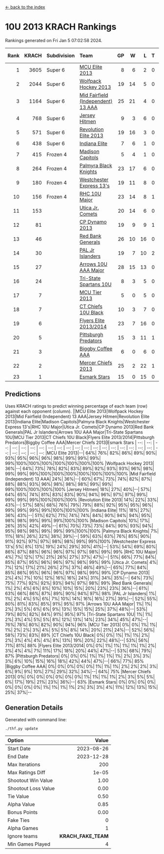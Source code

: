 [<- back to the index](readme.md)
# 10U 2013 KRACH Rankings
Rankings generated on Fri Jan  5 07:02:58 2024.

Rank|KRACH|Subdivision|Team|GP|W|L|T|OTW|OTL|SoS|Exp Wins|Win Diff
---:|---:|:---|:---|---:|---:|---:|---:|---:|---:|---:|---:|---:
1|3605|Super 6|[MCU Elite 2013](https://gamesheetstats.com/seasons/3664/teams/140889/schedule)|8|6|2|0|0|0|1250|6.8|-0.0
2|2044|Super 6|[Wolfpack Hockey 2013](https://gamesheetstats.com/seasons/3664/teams/140894/schedule)|19|14|5|0|0|1|1085|14.8|-0.0
3|1164|Super 6|[Mid Fairfield (Independent) 13 AAA](https://gamesheetstats.com/seasons/3664/teams/140891/schedule)|25|21|4|0|2|0|378|21.8|-0.0
4|768|Super 6|[Jersey Hitmen](https://gamesheetstats.com/seasons/3664/teams/140893/schedule)|9|3|6|0|0|1|2102|3.8|-0.0
5|571|Super 6|[Revolution Elite 2013](https://gamesheetstats.com/seasons/3664/teams/140904/schedule)|19|16|3|0|2|0|254|16.8|-0.0
6|438|Super 6|[Indiana Elite](https://gamesheetstats.com/seasons/3664/teams/144358/schedule)|7|6|1|0|0|0|114|6.9|0.0
7|415|Frozen 4|[Madison Capitols](https://gamesheetstats.com/seasons/3664/teams/162460/schedule)|5|4|1|0|1|0|155|4.9|0.0
8|264|Frozen 4|[Palmyra Black Knights](https://gamesheetstats.com/seasons/3664/teams/140906/schedule)|23|17|6|0|0|1|383|17.8|-0.0
9|180|Frozen 4|[Westchester Express 13's](https://gamesheetstats.com/seasons/3664/teams/140899/schedule)|19|11|8|0|0|2|447|11.8|-0.0
10|156|Frozen 4|[RHC 10U Major](https://gamesheetstats.com/seasons/3664/teams/140895/schedule)|23|14|8|1|1|2|269|15.3|-0.0
11|153||[Utica Jr. Comets](https://gamesheetstats.com/seasons/3664/teams/140900/schedule)|20|14|6|0|3|0|79|14.8|-0.0
12|81||[CP Dynamo 2013](https://gamesheetstats.com/seasons/3664/teams/140901/schedule)|19|9|9|1|1|1|234|10.3|-0.0
13|46||[Red Bank Generals](https://gamesheetstats.com/seasons/3664/teams/140896/schedule)|26|10|16|0|0|2|355|10.8|-0.0
14|30||[PAL Jr Islanders](https://gamesheetstats.com/seasons/3664/teams/140903/schedule)|19|7|10|2|2|0|171|8.8|-0.0
15|27||[Arrows 10U AAA Major](https://gamesheetstats.com/seasons/3664/teams/140902/schedule)|28|15|13|0|0|1|138|15.8|-0.0
16|24||[Tri-State Spartans 10U](https://gamesheetstats.com/seasons/3664/teams/144359/schedule)|8|3|5|0|0|1|239|3.9|0.0
17|7||[MCU Tier 2013](https://gamesheetstats.com/seasons/3664/teams/140890/schedule)|5|0|5|0|0|0|790|0.9|0.0
18|7||[CT Chiefs 10U Black](https://gamesheetstats.com/seasons/3664/teams/140892/schedule)|10|3|7|0|0|0|43|3.8|-0.0
19|6||[Flyers Elite 2013/2014](https://gamesheetstats.com/seasons/3664/teams/140898/schedule)|23|7|16|0|0|0|93|7.8|-0.0
20|5||[Pittsburgh Predators](https://gamesheetstats.com/seasons/3664/teams/140907/schedule)|15|3|11|1|0|0|219|4.3|-0.0
21|3||[Biggby Coffee AAA](https://gamesheetstats.com/seasons/3664/teams/144357/schedule)|6|0|6|0|0|0|195|0.9|0.0
22|2||[Mercer Chiefs 2013](https://gamesheetstats.com/seasons/3664/teams/140897/schedule)|25|2|22|1|0|0|152|3.3|-0.0
23|1||[Esmark Stars](https://gamesheetstats.com/seasons/3664/teams/140905/schedule)|15|0|15|0|0|0|217|0.9|0.0

## Predictions
Uses KRACH ratings to predict winning percentage of each team (row) against each opponent (column).
||MCU Elite 2013|Wolfpack Hockey 2013|Mid Fairfield (Independent) 13 AAA|Jersey Hitmen|Revolution Elite 2013|Indiana Elite|Madison Capitols|Palmyra Black Knights|Westchester Express 13's|RHC 10U Major|Utica Jr. Comets|CP Dynamo 2013|Red Bank Generals|PAL Jr Islanders|Arrows 10U AAA Major|Tri-State Spartans 10U|MCU Tier 2013|CT Chiefs 10U Black|Flyers Elite 2013/2014|Pittsburgh Predators|Biggby Coffee AAA|Mercer Chiefs 2013|Esmark Stars
| --: | --: | --: | --: | --: | --: | --: | --: | --: | --: | --: | --: | --: | --: | --: | --: | --: | --: | --: | --: | --: | --: | --: | --: 
|MCU Elite 2013|--| 64%| 76%| 82%| 86%| 89%| 90%| 93%| 95%| 96%| 96%| 98%| 99%| 99%| 99%| 99%|100%|100%|100%|100%|100%|100%|100%
|Wolfpack Hockey 2013| 36%|--| 64%| 73%| 78%| 82%| 83%| 89%| 92%| 93%| 93%| 96%| 98%| 99%| 99%| 99%|100%|100%|100%|100%|100%|100%|100%
|Mid Fairfield (Independent) 13 AAA| 24%| 36%|--| 60%| 67%| 73%| 74%| 82%| 87%| 88%| 88%| 93%| 96%| 98%| 98%| 98%| 99%| 99%| 99%|100%|100%|100%|100%
|Jersey Hitmen| 18%| 27%| 40%|--| 57%| 64%| 65%| 74%| 81%| 83%| 83%| 90%| 94%| 96%| 97%| 97%| 99%| 99%| 99%| 99%|100%|100%|100%
|Revolution Elite 2013| 14%| 22%| 33%| 43%|--| 57%| 58%| 68%| 76%| 79%| 79%| 88%| 92%| 95%| 95%| 96%| 99%| 99%| 99%| 99%|100%|100%|100%
|Indiana Elite| 11%| 18%| 27%| 36%| 43%|--| 51%| 62%| 71%| 74%| 74%| 84%| 90%| 94%| 94%| 95%| 98%| 98%| 99%| 99%| 99%|100%|100%
|Madison Capitols| 10%| 17%| 26%| 35%| 42%| 49%|--| 61%| 70%| 73%| 73%| 84%| 90%| 93%| 94%| 95%| 98%| 98%| 99%| 99%| 99%|100%|100%
|Palmyra Black Knights|  7%| 11%| 18%| 26%| 32%| 38%| 39%|--| 59%| 63%| 63%| 76%| 85%| 90%| 91%| 92%| 97%| 97%| 98%| 98%| 99%| 99%|100%
|Westchester Express 13's|  5%|  8%| 13%| 19%| 24%| 29%| 30%| 41%|--| 53%| 54%| 69%| 80%| 86%| 87%| 88%| 96%| 96%| 97%| 97%| 98%| 99%| 99%
|RHC 10U Major|  4%|  7%| 12%| 17%| 21%| 26%| 27%| 37%| 47%|--| 51%| 66%| 77%| 84%| 85%| 87%| 95%| 96%| 96%| 97%| 98%| 99%| 99%
|Utica Jr. Comets|  4%|  7%| 12%| 17%| 21%| 26%| 27%| 37%| 46%| 49%|--| 65%| 77%| 84%| 85%| 86%| 95%| 96%| 96%| 97%| 98%| 99%| 99%
|CP Dynamo 2013|  2%|  4%|  7%| 10%| 12%| 16%| 16%| 24%| 31%| 34%| 35%|--| 64%| 73%| 75%| 77%| 92%| 92%| 93%| 94%| 97%| 98%| 99%
|Red Bank Generals|  1%|  2%|  4%|  6%|  8%| 10%| 10%| 15%| 20%| 23%| 23%| 36%|--| 61%| 63%| 66%| 86%| 87%| 89%| 90%| 94%| 97%| 98%
|PAL Jr Islanders|  1%|  1%|  2%|  4%|  5%|  6%|  7%| 10%| 14%| 16%| 16%| 27%| 39%|--| 52%| 55%| 80%| 81%| 83%| 85%| 91%| 95%| 97%
|Arrows 10U AAA Major|  1%|  1%|  2%|  3%|  5%|  6%|  6%|  9%| 13%| 15%| 15%| 25%| 37%| 48%|--| 53%| 79%| 80%| 82%| 84%| 91%| 95%| 97%
|Tri-State Spartans 10U|  1%|  1%|  2%|  3%|  4%|  5%|  5%|  8%| 12%| 13%| 14%| 23%| 34%| 45%| 47%|--| 76%| 78%| 80%| 82%| 90%| 94%| 96%
|MCU Tier 2013|  0%|  0%|  1%|  1%|  1%|  2%|  2%|  3%|  4%|  5%|  5%|  8%| 14%| 20%| 21%| 24%|--| 52%| 56%| 58%| 73%| 83%| 89%
|CT Chiefs 10U Black|  0%|  0%|  1%|  1%|  1%|  2%|  2%|  3%|  4%|  4%|  4%|  8%| 13%| 19%| 20%| 22%| 48%|--| 53%| 56%| 71%| 81%| 88%
|Flyers Elite 2013/2014|  0%|  0%|  1%|  1%|  1%|  1%|  1%|  2%|  3%|  4%|  4%|  7%| 11%| 17%| 18%| 20%| 44%| 47%|--| 53%| 68%| 79%| 87%
|Pittsburgh Predators|  0%|  0%|  0%|  1%|  1%|  1%|  1%|  2%|  3%|  3%|  3%|  6%| 10%| 15%| 16%| 18%| 42%| 44%| 47%|--| 66%| 77%| 85%
|Biggby Coffee AAA|  0%|  0%|  0%|  0%|  0%|  1%|  1%|  1%|  2%|  2%|  2%|  3%|  6%|  9%|  9%| 10%| 27%| 29%| 32%| 34%|--| 64%| 75%
|Mercer Chiefs 2013|  0%|  0%|  0%|  0%|  0%|  0%|  0%|  1%|  1%|  1%|  1%|  2%|  3%|  5%|  5%|  6%| 17%| 19%| 21%| 23%| 36%|--| 63%
|Esmark Stars|  0%|  0%|  0%|  0%|  0%|  0%|  0%|  0%|  1%|  1%|  1%|  1%|  2%|  3%|  3%|  4%| 11%| 12%| 13%| 15%| 25%| 37%|--

## Generation Details

Generated with command line:
```
./thf.py update
```

| Option | Value |
| :----- | ----: |
| Start Date | 2023-08-26 |
| End Date | 2023-12-28 |
| Max Iterations | 200 |
| Max Ratings Diff | 1e-05 |
| Shootout Win Value | 1.00 |
| Shootout Loss Value | 0.00 |
| Tie Value | 0.50 |
| Alpha Value | 0.85 |
| Bonus Points | 0.00 |
| Fake Ties | 0 |
| Alpha Games | 1 |
| Ignore teams | __KRACH_FAKE_TEAM__ |
| Min Games Played | 4 |

